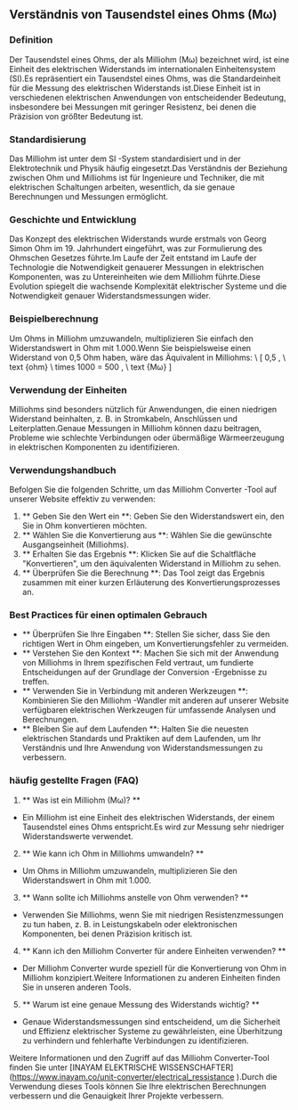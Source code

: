 ## Verständnis von Tausendstel eines Ohms (Mω)

### Definition
Der Tausendstel eines Ohms, der als Milliohm (Mω) bezeichnet wird, ist eine Einheit des elektrischen Widerstands im internationalen Einheitensystem (SI).Es repräsentiert ein Tausendstel eines Ohms, was die Standardeinheit für die Messung des elektrischen Widerstands ist.Diese Einheit ist in verschiedenen elektrischen Anwendungen von entscheidender Bedeutung, insbesondere bei Messungen mit geringer Resistenz, bei denen die Präzision von größter Bedeutung ist.

### Standardisierung
Das Milliohm ist unter dem SI -System standardisiert und in der Elektrotechnik und Physik häufig eingesetzt.Das Verständnis der Beziehung zwischen Ohm und Milliohms ist für Ingenieure und Techniker, die mit elektrischen Schaltungen arbeiten, wesentlich, da sie genaue Berechnungen und Messungen ermöglicht.

### Geschichte und Entwicklung
Das Konzept des elektrischen Widerstands wurde erstmals von Georg Simon Ohm im 19. Jahrhundert eingeführt, was zur Formulierung des Ohmschen Gesetzes führte.Im Laufe der Zeit entstand im Laufe der Technologie die Notwendigkeit genauerer Messungen in elektrischen Komponenten, was zu Untereinheiten wie dem Milliohm führte.Diese Evolution spiegelt die wachsende Komplexität elektrischer Systeme und die Notwendigkeit genauer Widerstandsmessungen wider.

### Beispielberechnung
Um Ohms in Milliohm umzuwandeln, multiplizieren Sie einfach den Widerstandswert in Ohm mit 1.000.Wenn Sie beispielsweise einen Widerstand von 0,5 Ohm haben, wäre das Äquivalent in Milliohms:
\ [
0,5 \, \ text {ohm} \ times 1000 = 500 \, \ text {Mω}
\]

### Verwendung der Einheiten
Milliohms sind besonders nützlich für Anwendungen, die einen niedrigen Widerstand beinhalten, z. B. in Stromkabeln, Anschlüssen und Leiterplatten.Genaue Messungen in Milliohm können dazu beitragen, Probleme wie schlechte Verbindungen oder übermäßige Wärmeerzeugung in elektrischen Komponenten zu identifizieren.

### Verwendungshandbuch
Befolgen Sie die folgenden Schritte, um das Milliohm Converter -Tool auf unserer Website effektiv zu verwenden:
1. ** Geben Sie den Wert ein **: Geben Sie den Widerstandswert ein, den Sie in Ohm konvertieren möchten.
2. ** Wählen Sie die Konvertierung aus **: Wählen Sie die gewünschte Ausgangseinheit (Milliohms).
3. ** Erhalten Sie das Ergebnis **: Klicken Sie auf die Schaltfläche "Konvertieren", um den äquivalenten Widerstand in Milliohm zu sehen.
4. ** Überprüfen Sie die Berechnung **: Das Tool zeigt das Ergebnis zusammen mit einer kurzen Erläuterung des Konvertierungsprozesses an.

### Best Practices für einen optimalen Gebrauch
- ** Überprüfen Sie Ihre Eingaben **: Stellen Sie sicher, dass Sie den richtigen Wert in Ohm eingeben, um Konvertierungsfehler zu vermeiden.
- ** Verstehen Sie den Kontext **: Machen Sie sich mit der Anwendung von Milliohms in Ihrem spezifischen Feld vertraut, um fundierte Entscheidungen auf der Grundlage der Conversion -Ergebnisse zu treffen.
- ** Verwenden Sie in Verbindung mit anderen Werkzeugen **: Kombinieren Sie den Milliohm -Wandler mit anderen auf unserer Website verfügbaren elektrischen Werkzeugen für umfassende Analysen und Berechnungen.
- ** Bleiben Sie auf dem Laufenden **: Halten Sie die neuesten elektrischen Standards und Praktiken auf dem Laufenden, um Ihr Verständnis und Ihre Anwendung von Widerstandsmessungen zu verbessern.

### häufig gestellte Fragen (FAQ)

1. ** Was ist ein Milliohm (Mω)? **
- Ein Milliohm ist eine Einheit des elektrischen Widerstands, der einem Tausendstel eines Ohms entspricht.Es wird zur Messung sehr niedriger Widerstandswerte verwendet.

2. ** Wie kann ich Ohm in Milliohms umwandeln? **
- Um Ohms in Milliohm umzuwandeln, multiplizieren Sie den Widerstandswert in Ohm mit 1.000.

3. ** Wann sollte ich Milliohms anstelle von Ohm verwenden? **
- Verwenden Sie Milliohms, wenn Sie mit niedrigen Resistenzmessungen zu tun haben, z. B. in Leistungskabeln oder elektronischen Komponenten, bei denen Präzision kritisch ist.

4. ** Kann ich den Milliohm Converter für andere Einheiten verwenden? **
- Der Milliohm Converter wurde speziell für die Konvertierung von Ohm in Milliohm konzipiert.Weitere Informationen zu anderen Einheiten finden Sie in unseren anderen Tools.

5. ** Warum ist eine genaue Messung des Widerstands wichtig? **
- Genaue Widerstandsmessungen sind entscheidend, um die Sicherheit und Effizienz elektrischer Systeme zu gewährleisten, eine Überhitzung zu verhindern und fehlerhafte Verbindungen zu identifizieren.

Weitere Informationen und den Zugriff auf das Milliohm Converter-Tool finden Sie unter [INAYAM ELEKTRISCHE WISSENSCHAFTER] (https://www.inayam.co/unit-converter/electrical_ressistance ).Durch die Verwendung dieses Tools können Sie Ihre elektrischen Berechnungen verbessern und die Genauigkeit Ihrer Projekte verbessern.